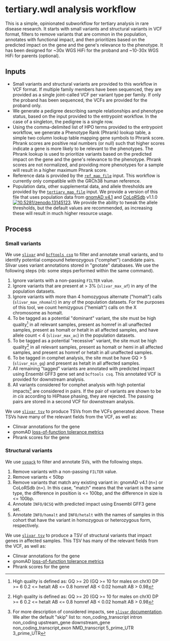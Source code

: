 # tertiary.wdl analysis workflow

This is a simple, opinionated subworkflow for tertiary analysis in rare disease research.  It starts with small variants and structural variants in VCF format, filters to remove variants that are common in the population, annotates with functional impact, and then prioritizes based on the predicted impact on the gene and the gene's relevance to the phenotype.  It has been designed for ~30x WGS HiFi for the proband and ~10-30x WGS HiFi for parents (optional).

## Inputs

- Small variants and structural variants are provided to this workflow in VCF format.  If multiple family members have been sequenced, they are provided as a single joint-called VCF per variant type per family.  If only the proband has been sequenced, the VCFs are provided for the proband only.
- We generate a pedigree describing sample relationships and phenotype status, based on the input provided to the entrypoint workflow.  In the case of a singleton, the pedigree is a single row.
- Using the comma-delimited list of HPO terms provided to the entrypoint workflow, we generate a Phenotype Rank (Phrank) lookup table, a simple two column lookup table mapping gene symbols to Phrank score.  Phrank scores are positive real numbers (or null) such that higher scores indicate a gene is more likely to be relevant to the phenotypes.  The Phrank lookup is used to prioritize variants based on the predicted impact on the gene and the gene's relevance to the phenotype.  Phrank scores are not normalized, and providing more phenotypes for a sample will result in a higher maximum Phrank score.
- Reference data is provided by the [`ref_map_file`](./ref_map) input.  This workflow is currently only compatible with the GRCh38 human reference.
- Population data, other supplemental data, and allele thresholds are provided by the [`tertiary_map_file`](./tertiary_map) input.  We provide a version of this file that uses population data from [gnomAD v4.1](https://gnomad.broadinstitute.org/news/2024-05-gnomad-v4-1-updates/) and [CoLoRSdb](https://colorsdb.org) v1.1.0 [<img src="https://zenodo.org/badge/DOI/10.5281/zenodo.13145123.svg" alt="10.5281/zenodo.13145123">](https://zenodo.org/records/13145123). We provide the ability to tweak the allele thresholds, but the default values are recommended, as increasing these will result in much higher resource usage.

## Process

### Small variants

We use [`slivar`](https://github.com/brentp/slivar) and [`bcftools csq`](https://samtools.github.io/bcftools/howtos/csq-calling.html) to filter and annotate small variants, and to identify potential compound heterozygous ("comphet") candidate pairs.  Slivar uses variant annotations stored in "gnotate" databases.  We use the following steps (nb: some steps performed within the same command).

1. Ignore variants with a non-passing `FILTER` value.
2. Ignore variants that are present at > 3% (`slivar_max_af`) in any of the population datasets.
3. Ignore variants with more than 4 homozygous alternate ("homalt") calls (`slivar_max_nhomalt`) in any of the population datasets.  For the purposes of this tool, we count hemizygous ("hemialt") calls on the X chromosome as homalt.
4. To be tagged as a potential "dominant" variant, the site must be high quality[^1] in all relevant samples, present as homref in all unaffected samples, present as homalt or hetalt in all affected samples, and have allele count < 4 (`slivar_max_ac`) in the population datasets.
5. To be tagged as a potential "recessive" variant, the site must be high quality[^1] in all relevant samples, present as homalt or hemi in all affected samples, and present as homref or hetalt in all unaffected samples.
6. To be tagged in comphet analysis, the site must be have GQ > 5 (`slivar_min_gq`) and present as hetalt in all affected samples.
7. All remaining "tagged" variants are annotated with predicted impact using Ensembl GFF3 gene set and `bcftools csq`.  This annotated VCF is provided for downstream analysis.
8. All variants considered for comphet analysis with high potential impacts[^2] are considered in pairs.  If the pair of variants are shown to be _in cis_ according to HiPhase phasing, they are rejected.  The passing pairs are stored in a second VCF for downstream analysis.

We use [`slivar tsv`](https://github.com/brentp/slivar/wiki/tsv:-creating-a-spreadsheet-from-a-filtered-VCF) to produce TSVs from the VCFs generated above.  These TSVs have many of the relevant fields from the VCF, as well as:

- Clinvar annotations for the gene
- gnomAD [loss-of-function tolerance metrics](https://gnomad.broadinstitute.org/downloads#v2-lof-curation-results)
- Phrank scores for the gene

### Structural variants

We use [`svpack`](https://github.com/PacificBiosciences/svpack) to filter and annotate SVs, with the following steps.

1. Remove variants with a non-passing `FILTER` value.
2. Remove variants < 50bp
3. Remove variants that match any existing variant in: gnomAD v4.1 (n=) or CoLoRSdb (n=).  In this case, "match" means that the variant is the same type, the difference in position is <= 100bp, and the difference in size is <= 100bp.
4. Annotate `INFO/BCSQ` with predicted impact using Ensembl GFF3 gene set.
5. Annotate `INFO/homalt` and `INFO/hetalt` with the names of samples in this cohort that have the variant in homozygous or heterozygous form, respectively.

We use [`slivar tsv`](https://github.com/brentp/slivar/wiki/tsv:-creating-a-spreadsheet-from-a-filtered-VCF) to produce a TSV of structural variants that impact genes in affected samples.  This TSV has many of the relevant fields from the VCF, as well as:

- Clinvar annotations for the gene
- gnomAD [loss-of-function tolerance metrics](https://gnomad.broadinstitute.org/downloads#v2-lof-curation-results)
- Phrank scores for the gene

[^1]: High quality is defined as:
  GQ >= 20 (GQ >= 10 for males on chrX)
  DP >= 6
  0.2 <= hetalt AB <= 0.8
  homref AB < 0.02
  homalt AB > 0.98

[^2]: For more description of considered impacts, see [`slivar` documentation](https://github.com/brentp/slivar/wiki/compound-heterozygotes).  We alter the default "skip" list to:
  non_coding_transcript
  intron
  non_coding
  upstream_gene
  downstream_gene
  non_coding_transcript_exon
  NMD_transcript
  5_prime_UTR
  3_prime_UTR
